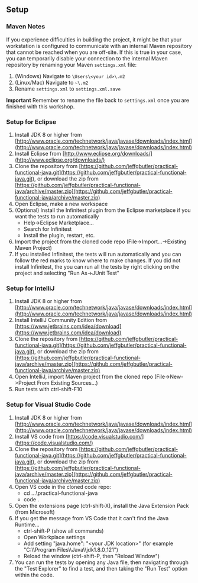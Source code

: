 ## Setup

### Maven Notes
If you experience difficulties in building the project, it might be that your workstation is configured to communicate with an internal Maven repository that cannot be reached when you are off-site. If this is true in your case, you can temporarily disable your connection to the internal Maven repository by renaming your Maven `settings.xml` file:

1. (Windows) Navigate to `\Users\<your id>\.m2`
2. (Linux/Mac) Navigate to `~\.m2`
3. Rename `settings.xml` to `settings.xml.save`

**Important** Remember to rename the file back to `settings.xml` once you are finished with this workshop. 

### Setup for Eclipse
1. Install JDK 8 or higher from [http://www.oracle.com/technetwork/java/javase/downloads/index.html](http://www.oracle.com/technetwork/java/javase/downloads/index.html)
2. Install Eclipse from [http://www.eclipse.org/downloads/](http://www.eclipse.org/downloads/)
3. Clone the repository from [https://github.com/jeffgbutler/practical-functional-java.git](https://github.com/jeffgbutler/practical-functional-java.git), or download the zip from [https://github.com/jeffgbutler/practical-functional-java/archive/master.zip](https://github.com/jeffgbutler/practical-functional-java/archive/master.zip)
4. Open Eclipse, make a new workspace
5. (Optional) Install the Infinitest plugin from the Eclipse marketplace if you want the tests to run automatically
   - Help->Eclipse Marketplace...
   - Search for Infinitest
   - Install the plugin, restart, etc.
6. Import the project from the cloned code repo (File->Import...->Existing Maven Project)
7. If you installed Infinitest, the tests will run automatically and you can follow the red marks to know where to make changes.  If you did not install Infinitest, the you can run all the tests by right clicking on the project and selecting "Run As->JUnit Test"
 
### Setup for IntelliJ
1. Install JDK 8 or higher from [http://www.oracle.com/technetwork/java/javase/downloads/index.html](http://www.oracle.com/technetwork/java/javase/downloads/index.html)
2. Install IntelliJ Community Edition from [https://www.jetbrains.com/idea/download](https://www.jetbrains.com/idea/download)
3. Clone the repository from [https://github.com/jeffgbutler/practical-functional-java.git](https://github.com/jeffgbutler/practical-functional-java.git), or download the zip from [https://github.com/jeffgbutler/practical-functional-java/archive/master.zip](https://github.com/jeffgbutler/practical-functional-java/archive/master.zip)
4. Open IntelliJ, import Maven project from the cloned repo (File->New->Project From Existing Sources...)
5. Run tests with ctrl-shift-F10

### Setup for Visual Studio Code
1. Install JDK 8 or higher from [http://www.oracle.com/technetwork/java/javase/downloads/index.html](http://www.oracle.com/technetwork/java/javase/downloads/index.html)
2. Install VS code from [https://code.visualstudio.com/](https://code.visualstudio.com/)
3. Clone the repository from [https://github.com/jeffgbutler/practical-functional-java.git](https://github.com/jeffgbutler/practical-functional-java.git), or download the zip from [https://github.com/jeffgbutler/practical-functional-java/archive/master.zip](https://github.com/jeffgbutler/practical-functional-java/archive/master.zip)
4. Open VS code in the cloned code repo:
   - cd ...\practical-functional-java
   - code .
5. Open the extensions page (ctrl-shift-X), install the Java Extension Pack (from Microsoft)
6. If you get the message from VS Code that it can't find the Java Runtime...
   - ctrl-shift-P (show all commands)
   - Open Workplace settings
   - Add setting "java.home": "\<your JDK location\>" (for example "C:\\\\Program Files\\\\Java\\\\jdk1.8.0_121")
   - Reload the window (ctrl-shift-P, then "Reload Window")
7. You can run the tests by opening any Java file, then navigating through the "Test Explorer" to find a test, and then taking the "Run Test" option within the code.
